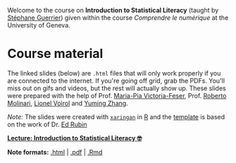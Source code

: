 
Welcome to the course on **Introduction to Statistical Literacy** (taught by [Stéphane Guerrier](https://stephaneguerrier.com/)) given within the course *Comprendre le numérique* at the University of Geneva.

# Course material

The linked slides (below) are `.html` files that will only work properly if you are connected to the internet. If you're going off grid, grab the PDFs. You'll miss out on gifs and videos, but the rest will actually show up. These slides were prepared with the help of Prof. [Maria-Pia Victoria-Feser](https://www.unige.ch/gsem/en/research/faculty/all/maria-pia-victoria-feser/), Prof. [Roberto Molinari](https://github.com/robertomolinari), [Lionel Voirol](https://github.com/lionelvoirol) and [Yuming Zhang](https://github.com/Yuming-Zhang).

*Note:* The slides were created with [`xaringan`](https://github.com/yihui/xaringan/wiki) in [R](cran.r-project.org) and the [template](https://github.com/edrubin/EC607S20) is based on the work of Dr. [Ed Rubin](https://edrub.in)

**[Lecture: Introduction to Statistical Literacy 🤓](https://raw.githack.com/stephaneguerrier/StatLiteracy/main/slides2021_web.html)**

**Note formats:** [.html](https://raw.githack.com/stephaneguerrier/StatLiteracy/main/slides2021_web.html) | [.pdf](https://raw.githack.com/stephaneguerrier/StatLiteracy/main/slides2021.pdf) | [.Rmd](https://raw.githack.com/stephaneguerrier/StatLiteracy/main/slides2021_web.Rmd)
